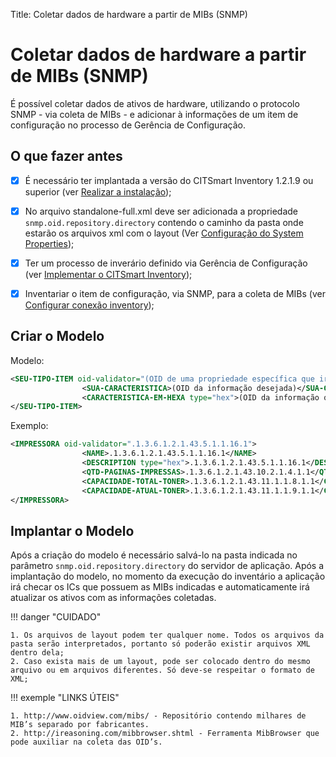 Title: Coletar dados de hardware a partir de MIBs (SNMP)

# Coletar dados de hardware a partir de MIBs (SNMP)

É possível coletar dados de ativos de hardware, utilizando o protocolo SNMP - via coleta de MIBs - e adicionar à informações de um item de configuração no processo de Gerência de Configuração.

## O que fazer antes

- [X] É necessário ter implantada a versão do CITSmart Inventory 1.2.1.9 ou superior (ver [Realizar a instalação][1]);
- [X] No arquivo standalone-full.xml deve ser adicionada a propriedade `snmp.oid.repository.directory` contendo o caminho da pasta onde estarão os arquivos xml com o layout (Ver [Configuração do System Properties][2]);
- [X] Ter um processo de inverário definido via Gerência de Configuração (ver [Implementar o CITSmart Inventory][3]);
- [X] Inventariar o item de configuração, via SNMP, para a coleta de MIBs (ver [Configurar conexão inventory][4]);


## Criar o Modelo

Modelo:

```xml
<SEU-TIPO-ITEM oid-validator="(OID de uma propriedade específica que irá permitir que seja interpretado o resto do arquivo. Caso não retorne valor, o TIPO-ITEM não é criado.)">
                <SUA-CARACTERISTICA>(OID da informação desejada)</SUA-CARACTERISTICA>
                <CARACTERISTICA-EM-HEXA type="hex">(OID da informação que o valor retornado precisa ser convertido de HEXADECIMAL)</CARACTERISTICA-EM-HEXA>
</SEU-TIPO-ITEM>
```

Exemplo:

```xml
<IMPRESSORA oid-validator=".1.3.6.1.2.1.43.5.1.1.16.1">
                <NAME>.1.3.6.1.2.1.43.5.1.1.16.1</NAME>
                <DESCRIPTION type="hex">.1.3.6.1.2.1.43.5.1.1.16.1</DESCRIPTION>
                <QTD-PAGINAS-IMPRESSAS>.1.3.6.1.2.1.43.10.2.1.4.1.1</QTD-PAGINAS-IMPRESSAS>
                <CAPACIDADE-TOTAL-TONER>.1.3.6.1.2.1.43.11.1.1.8.1.1</CAPACIDADE-TOTAL-TONER>
                <CAPACIDADE-ATUAL-TONER>.1.3.6.1.2.1.43.11.1.1.9.1.1</CAPACIDADE-ATUAL-TONER>
</IMPRESSORA>
```

## Implantar o Modelo

Após a criação do modelo é necessário salvá-lo na pasta indicada no parâmetro   `snmp.oid.repository.directory` do servidor de aplicação. Após a implantação do modelo, no momento da execução do inventário a aplicação irá checar os ICs que possuem as MIBs indicadas e automaticamente irá atualizar os ativos com as informações coletadas.


!!! danger "CUIDADO"

    1. Os arquivos de layout podem ter qualquer nome. Todos os arquivos da pasta serão interpretados, portanto só poderão existir arquivos XML dentro dela;
    2. Caso exista mais de um layout, pode ser colocado dentro do mesmo arquivo ou em arquivos diferentes. Só deve-se respeitar o formato de XML;

!!! exemple "LINKS ÚTEIS"

    1. http://www.oidview.com/mibs/ - Repositório contendo milhares de MIB’s separado por fabricantes.
    2. http://ireasoning.com/mibbrowser.shtml - Ferramenta MibBrowser que pode auxiliar na coleta das OID’s.

[1]:/pt-br/citsmart-platform-9/get-started/installation-and-upgrade/perform-installation.html
[2]:/pt-br/citsmart-platform-9/get-started/installation-and-upgrade/perform-installation.html#configuracao-do-system-properties
[3]:/pt-br/citsmart-platform-9/additional-features/add-ons/inventory.html
[4]:/pt-br/citsmart-platform-9/processes/event/configuration/set-inventory-connection.html
